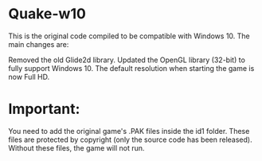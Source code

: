 # Quake-w10
This is the original code compiled to be compatible with Windows 10. The main changes are:

Removed the old Glide2d library.
Updated the OpenGL library (32-bit) to fully support Windows 10.
The default resolution when starting the game is now Full HD.

# Important:

You need to add the original game's .PAK files inside the id1 folder. These files are protected by copyright (only the source code has been released). Without these files, the game will not run.
